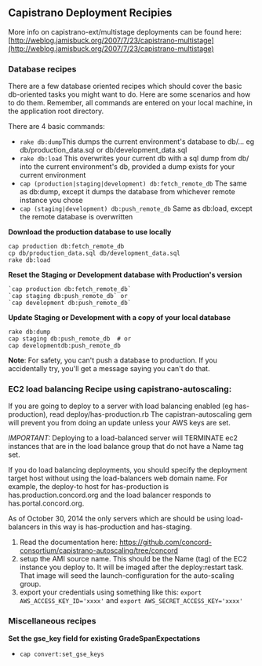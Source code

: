 ## Capistrano Deployment Recipies

More info on capistrano-ext/multistage deployments can be found here:
[http://weblog.jamisbuck.org/2007/7/23/capistrano-multistage](http://weblog.jamisbuck.org/2007/7/23/capistrano-multistage)

### Database recipes

There are a few database oriented recipes which should cover the basic
db-oriented tasks you might want to do.
Here are some scenarios and how to do them. Remember, all commands are
entered on your local machine, in the application root directory.

There are 4 basic commands:

* `rake db:dump`This dumps the current environment's database to db/… eg
db/production_data.sql or db/development_data.sql
* `rake db:load` This overwrites your current db with a sql dump from db/
into the current environment's db, provided a dump exists for your current environment
* `cap (production|staging|development) db:fetch_remote_db` The same as db:dump,
except it dumps the database from whichever remote instance you chose
* `cap (staging|development) db:push_remote_db` Same as db:load, except the remote database is overwritten

**Download the production database to use locally**

    cap production db:fetch_remote_db
    cp db/production_data.sql db/development_data.sql
    rake db:load


**Reset the Staging or Development database with Production's version**

    `cap production db:fetch_remote_db`
    `cap staging db:push_remote_db` or
    `cap development db:push_remote_db`

**Update Staging or Development with a copy of your local database**

    rake db:dump
    cap staging db:push_remote_db  # or
    cap developmentdb:push_remote_db

**Note**: For safety, you can't push a database to production. If you
accidentally try, you'll get a message saying you can't do that.

### EC2 load balancing Recipe using capistrano-autoscaling:

If you are going to deploy to a server with load balancing enabled (eg has-production), read deploy/has-production.rb
The capistran-autoscaling gem will prevent you from doing an update unless your AWS keys are set.

*IMPORTANT:* Deploying to a load-balanced server will TERMINATE ec2 instances that are in the load balance group
that do not have a Name tag set.

If you do load balancing deployments, you should specify the deployment target host without using 
the load-balancers web domain name. For example, the deploy-to host for has-production is has.production.concord.org
and the load balancer responds to has.portal.concord.org.

As of October 30, 2014 the only servers which are should be using load-balancers in this way is has-production and has-staging.

  1. Read the documentation here: https://github.com/concord-consortium/capistrano-autoscaling/tree/concord
  2. setup the AMI source name.  This should be the Name (tag) of the EC2 instance you deploy to. It will be imaged after
  the deploy:restart task. That image will seed the launch-configuration for the auto-scaling group.
  3. export your credentials using something like this: 
  `export AWS_ACCESS_KEY_ID='xxxx'` and
  `export AWS_SECRET_ACCESS_KEY='xxxx'`


### Miscellaneous recipes

**Set the gse_key field for existing GradeSpanExpectations**
* `cap convert:set_gse_keys`


